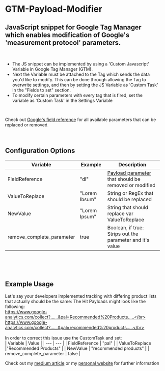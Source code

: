 # GTM-Payload-Modifier

## JavaScript snippet for Google Tag Manager which enables modification of Google's 'measurement protocol' parameters.
</br>

* The JS snippet can be implemented by using a 'Custom Javascript' Variable in Google Tag Manager (GTM). 
* Next the Variable must be attached to the Tag which sends the data you'd like to modify. This can be done through allowing the Tag to overwrite settings, and then by setting the JS Variable as 'Custom Task' in the "Fields to set" section. 
* To modify certain parameters with every tag that is fired, set the variable as 'Custom Task' in the Settings Variable
 </br>

Check out [Google's field reference](https://developers.google.com/analytics/devguides/collection/analyticsjs/field-reference) for all available parameters that can be replaced or removed. 
</br></br></br>
## Configuration Options
| Variable | Example | Description |
| ---| ---| --- |
| FieldReference |  "dl" | [Payload parameter](https://developers.google.com/analytics/devguides/collection/analyticsjs/field-reference) that should be removed or modified |
| ValueToReplace | "Lorem Ibsum" | String or RegEx that should be replaced |
| NewValue | "Lorem Ipsum" | String that should replace var ValueToReplace |
| remove_complete_parameter | true | Boolean, if true: Strips out the parameter and it's value |

</br></br></br>
## Example Usage
Let's say your developers implemented tracking with differing product lists that actually should be the same:
The Hit Payloads might look like the following:</br>
https://www.google-analytics.com/collect?......&pal=Recommended%20Products.....</br>
https://www.google-analytics.com/collect?......&pal=recommended%20products.....</br>
</br></br>
In order to correct this issue use the CustomTask and set: </br>
| Variable | Value |
| --- | --- |
| FieldReference | "pal" |
| ValueToReplace |"Recommended Products" |
| NewValue | "recommended products" |
| remove_complete_parameter | false | 



Check out my [medium article](https://medium.com/@toni_w/hash-to-ethereum-f554fee4d055) or my [personal website](https://toniwahrstaetter.com/) for further information
